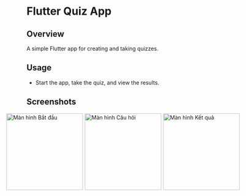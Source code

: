 # Flutter Quiz App

## Overview
A simple Flutter app for creating and taking quizzes.



## Usage
- Start the app, take the quiz, and view the results.

## Screenshots
<div style="display: flex; justify-content: center; max-width: 100%; margin: 0 auto;">
  <img style="flex: 0 0 30%; margin-right: 1%;" src="https://github.com/neidogn/QuizApp/assets/92841499/2cedde9f-f462-413a-a043-bed9319f2d7f" width="200" alt="Màn hình Bắt đầu">
  <img style="flex: 0 0 30%; margin-right: 1%;" src="https://github.com/neidogn/QuizApp/assets/92841499/175a9030-218d-4f37-889c-1a9de001bf9c" width="200" alt="Màn hình Câu hỏi">
  <img style="flex: 0 0 30%;" src="https://github.com/neidogn/QuizApp/assets/92841499/2cb6ed4e-b3cb-4223-9a24-9286e64d8c96" width="200" alt="Màn hình Kết quả">
</div>
